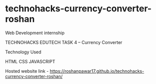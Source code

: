 # technohacks-currency-converter-roshan

Web Development internship

TECHNOHACKS EDUTECH TASK 4 – Currency Converter

Technology Used

HTML 
CSS 
JAVASCRIPT

Hosted website link - https://roshanpawar17.github.io/technohacks-currency-converter-roshan/
